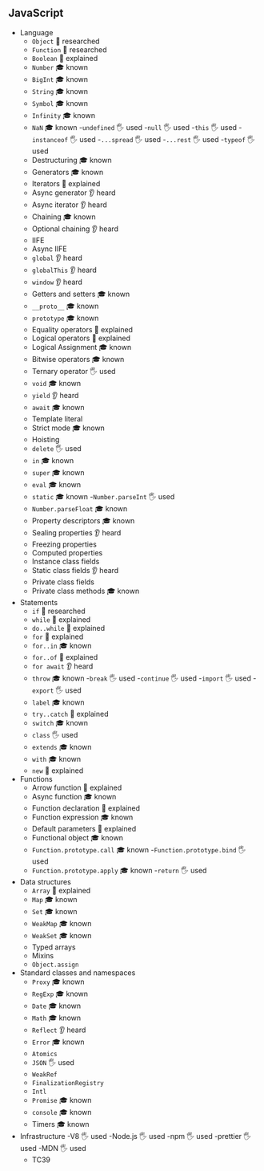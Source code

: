 ## JavaScript

- Language
  - `Object` 🔬 researched
  - `Function` 🔬 researched
  - `Boolean` 🙋 explained
  - `Number` 🎓 known
  - `BigInt` 🎓 known
  - `String` 🎓 known
  - `Symbol` 🎓 known
  - `Infinity` 🎓 known
  - `NaN` 🎓 known
  -`undefined` 🖐️ used
  -`null` 🖐️ used
  -`this` 🖐️ used
  -`instanceof` 🖐️ used
  -`...spread` 🖐️ used
  -`...rest` 🖐️ used
  -`typeof` 🖐️ used
  - Destructuring 🎓 known
  - Generators 🎓 known
  - Iterators 🙋 explained
  - Async generator 👂 heard
  - Async iterator 👂 heard
  - Chaining 🎓 known
  - Optional chaining 👂 heard
  - IIFE
  - Async IIFE
  - `global` 👂 heard
  - `globalThis` 👂 heard
  - `window` 👂 heard
  - Getters and setters 🎓 known
  - `__proto__` 🎓 known
  - `prototype` 🎓 known
  - Equality operators 🙋 explained
  - Logical operators 🙋 explained
  - Logical Assignment 🎓 known
  - Bitwise operators 🎓 known
  - Ternary operator 🖐️ used
  - `void` 🎓 known
  - `yield` 👂 heard
  - `await` 🎓 known
  - Template literal
  - Strict mode 🎓 known
  - Hoisting
  - `delete` 🖐️ used
  - `in` 🎓 known
  - `super` 🎓 known
  - `eval` 🎓 known
  - `static` 🎓 known
  -`Number.parseInt` 🖐️ used
  - `Number.parseFloat` 🎓 known
  - Property descriptors 🎓 known
  - Sealing properties 👂 heard
  - Freezing properties
  - Computed properties
  - Instance class fields
  - Static class fields 👂 heard
  - Private class fields
  - Private class methods 🎓 known
- Statements
  - `if` 🔬 researched
  - `while` 🙋 explained
  - `do..while` 🙋 explained
  - `for` 🙋 explained
  - `for..in` 🎓 known
  - `for..of` 🙋 explained
  - `for await` 👂 heard
  - `throw` 🎓 known
  -`break` 🖐️ used
  -`continue` 🖐️ used
  -`import` 🖐️ used
  -`export` 🖐️ used
  - `label` 🎓 known
  - `try..catch` 🙋 explained
  - `switch` 🎓 known
  - `class` 🖐️ used
  - `extends` 🎓 known
  - `with` 🎓 known
  - `new` 🙋 explained
- Functions
  - Arrow function 🙋 explained
  - Async function 🎓 known
  - Function declaration 🙋 explained
  - Function expression 🎓 known
  - Default parameters 🙋 explained
  - Functional object 🎓 known
  - `Function.prototype.call` 🎓 known
  -`Function.prototype.bind` 🖐️ used
  - `Function.prototype.apply` 🎓 known
  -`return` 🖐️ used
- Data structures
  - `Array` 🙋 explained
  - `Map` 🎓 known
  - `Set` 🎓 known
  - `WeakMap` 🎓 known
  - `WeakSet` 🎓 known
  - Typed arrays
  - Mixins
  - `Object.assign`
- Standard classes and namespaces
  - `Proxy` 🎓 known
  - `RegExp` 🎓 known
  - `Date` 🎓 known
  - `Math` 🎓 known
  - `Reflect` 👂 heard
  - `Error` 🎓 known
  - `Atomics`
  - `JSON` 🖐️ used
  - `WeakRef`
  - `FinalizationRegistry`
  - `Intl`
  - `Promise` 🎓 known
  - `console` 🎓 known
  - Timers 🎓 known
- Infrastructure
  -V8 🖐️ used
  -Node.js 🖐️ used
  -npm 🖐️ used
  -prettier 🖐️ used
  -MDN 🖐️ used
  - TC39
